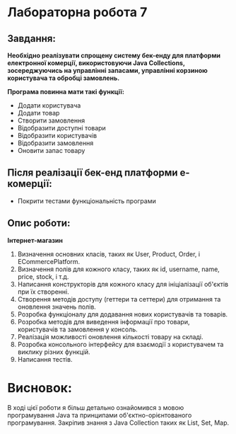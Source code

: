 # Лабораторна робота 7

## Завдання:

**Необхідно реалізувати спрощену систему бек-енду для платформи електронної комерції, використовуючи Java Collections, зосереджуючись на управлінні запасами, управлінні корзиною користувача та обробці замовлень.**<br>

**Програма повинна мати такі функції:**

- Додати користувача
- Додати товар
- Створити замовлення
- Відобразити доступні товари
- Відобразити користувачів
- Відобразити замовлення
- Оновити запас товару

## Після реалізації бек-енд платформи e-комерції:

- Покрити тестами функціональність програми

## Опис роботи:
**Інтернет-магазин** <br>

1. Визначення основних класів, таких як User, Product, Order, і ECommercePlatform.
2. Визначення полів для кожного класу, таких як id, username, name, price, stock, і т.д.
3. Написання конструкторів для кожного класу для ініціалізації об'єктів при їх створенні.
4. Створення методів доступу (геттери та сеттери) для отримання та оновлення значень полів.
5. Розробка функціоналу для додавання нових користувачів та товарів.
6. Розробка методів для виведення інформації про товари, користувачів та замовлення у консоль.
7. Реалізація можливості оновлення кількості товару на складі.
8. Розробка консольного інтерфейсу для взаємодії з користувачем та виклику різних функцій. 
9. Написання тестів.

# Висновок:

В ході цієї роботи я більш детально ознайомився з мовою програмування Java та принципами об'єктно-орієнтованого програмування.
Закріпив знання з Java Collection таких як List, Set, Map.
